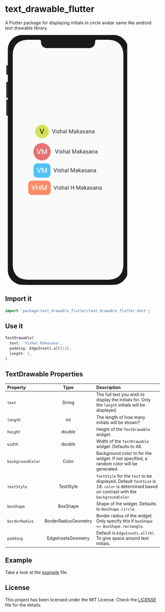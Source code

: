 # text_drawable_flutter

A Flutter package for displaying initials in circle avatar same like android text drawable library.

![Screenshot](https://raw.githubusercontent.com/vishhmakasana/text_drawable_flutter/1e037a69cdb726a3dde95cb4ba0559bd8fab7cbf/screenshot/ss.png)

## Import it

```dart
import 'package:text_drawable_flutter/text_drawable_flutter.dart';
```

## Use it

```dart
TextDrawable(
  text: 'Vishal Makasana',
  padding: EdgeInsets.all(12),
  length: 1,
)
```
## TextDrawable Properties
| Property | Type | Description |
| :--- | :---: | :--- |
| `text` | String | The full text you wish to display the initials for. Only the ```length``` initials will be displayed. |
| `length` | int | The length of how many initials will be shown? |
| `height` | double | Height of the `TextDrawable` widget. |
| `width` | double | Width of the `TextDrawable` widget. Defaults to 48. |
| `backgroundColor` | Color | Background color to for the widget. If not specified, a random color will be generated. |
| `textStyle` | TextStyle| `TextStyle` for the `text` to be displayed. Default `fontSize` is 18. `color` is determined based on contrast with the `backgroundColor`. |
| `boxShape` | BoxShape | Shape of the widget. Defaults to `BoxShape.circle`. |
| `borderRadius` | BorderRadiusGeometry | Border radius of the widget. Only specify this if `boxShape == BoxShape.rectangle`. |
| `padding` | EdgeInsetsGeometry | Default is `EdgeInsets.all(8)`. To give space around text initials. |


## Example
Take a look at the [example](https://github.com/vishhmakasana/text_drawable_flutter/blob/main/example/lib/main.dart) file.


## License
This project has been licensed under the MIT License. Check the [LICENSE](LICENSE) file for the details.